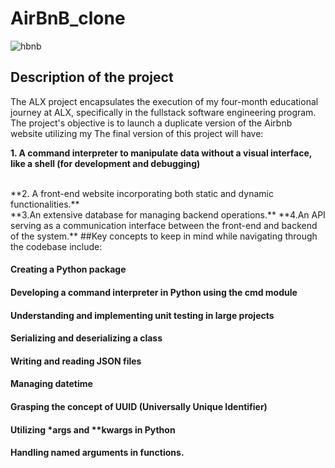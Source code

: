 # AirBnB_clone
![hbnb](https://user-images.githubusercontent.com/88311316/151070609-19608294-829e-408b-b2b3-5d1f2873f1e3.png)

## Description of the project
The ALX project encapsulates the execution of my four-month educational journey at ALX, specifically in the fullstack software engineering program. The project's objective is to launch a duplicate version of the Airbnb website utilizing my  The final version of this project will have:

**1.  A command interpreter to manipulate data without a visual interface, like a shell (for development and debugging)**

</br>
**2. A front-end website incorporating both static and dynamic functionalities.**
</br>
**3.An extensive database for managing backend operations.**
**4.An API serving as a communication interface between the front-end and backend of the system.**
##Key concepts to keep in mind while navigating through the codebase include:
<h4>Creating a Python package<h4>
<h4>Developing a command interpreter in Python using the cmd module<h4>
<h4>Understanding and implementing unit testing in large projects<h4>
<h4>Serializing and deserializing a class<h4>
<h4>Writing and reading JSON files<h4>
<h4>Managing datetime<h4>
<h4>Grasping the concept of UUID (Universally Unique Identifier)<h4>
<h4>Utilizing *args and **kwargs in Python<h4>
<h4>Handling named arguments in functions.<h4>
